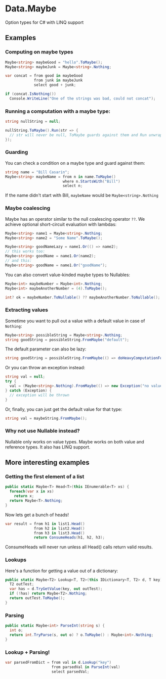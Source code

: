 
# Data.Maybe

Option types for C# with LINQ support

## Examples

### Computing on maybe types

```cs
Maybe<string> maybeGood = "hello".ToMaybe();
Maybe<string> maybeJunk = Maybe<string>.Nothing;

var concat = from good in maybeGood
             from junk in maybeJunk
             select good + junk;

if (concat.IsNothing())
  Console.WriteLine("One of the strings was bad, could not concat");
```

### Running a computation with a maybe type:

```cs
string nullString = null;

nullString.ToMaybe().Run(str => {
  // str will never be null, ToMaybe guards against them and Run unwraps them
});
```

### Guarding

You can check a condition on a maybe type and guard against them:

```cs
string name = "Bill Casarin";
Maybe<string> maybeName = from n in name.ToMaybe()
                          where n.StartsWith("Bill")
                          select n;
```

If the name didn't start with Bill, `maybeName` would be `Maybe<string>.Nothing`

### Maybe coalescing

Maybe has an operator similar to the null coalescing operator `??`. We achieve
optional short-circuit evaluation with lambdas:

```cs
Maybe<string> name1 = Maybe<string>.Nothing;
Maybe<string> name2 = "Some Name".ToMaybe();

Maybe<string> goodNameLazy = name1.Or(() => name2);
// this works too:
Maybe<string> goodName = name1.Or(name2);
// and this:
Maybe<string> goodName = name1.Or("goodName");
```

You can also convert value-kinded maybe types to Nullable<T>s:

```cs
Maybe<int> maybeNumber = Maybe<int>.Nothing;
Maybe<int> maybeAnotherNumber = (4).ToMaybe();

int? ok = maybeNumber.ToNullable() ?? maybeAnotherNumber.ToNullable();
```

### Extracting values

Sometime you want to pull out a value with a default value in case of `Nothing`:

```cs
Maybe<string> possibleString = Maybe<string>.Nothing;
string goodString = possibleString.FromMaybe("default");
```

The default parameter can also be lazy:

```cs
string goodString = possibleString.FromMaybe(() => doHeavyComputationForString());
```

Or you can throw an exception instead:

```cs
string val = null;
try {
  val = (Maybe<string>.Nothing).FromMaybe(() => new Exception("no value"));
} catch (Exception) {
  // exception will be thrown
}
```

Or, finally, you can just get the default value for that type:

```cs
string val = maybeString.FromMaybe();
```

### Why not use Nullable<T> instead?

Nullable<T> only works on value types. Maybe<T> works on both value and
reference types. It also has LINQ support.

## More interesting examples

### Getting the first element of a list

```cs
public static Maybe<T> Head<T>(this IEnumerable<T> xs) {
  foreach(var x in xs)
    return x;
  return Maybe<T>.Nothing;
}
```

Now lets get a bunch of heads!

```cs
var result = from h1 in list1.Head()
             from h2 in list2.Head()
             from h3 in list3.Head()
             return ConsumeHeads(h1, h2, h3);
```

ConsumeHeads will never run unless all Head() calls return valid results.

### Lookups

Here's a function for getting a value out of a dictionary:

```cs
public static Maybe<T2> Lookup<T, T2>(this IDictionary<T, T2> d, T key) {
  T2 outTest;
  var has = d.TryGetValue(key, out outTest);
  if (!has) return Maybe<T2>.Nothing;
  return outTest.ToMaybe();
}
```

### Parsing

```cs
public static Maybe<int> ParseInt(string s) {
  int o;
  return int.TryParse(s, out o) ? o.ToMaybe() : Maybe<int>.Nothing;
}
```

### Lookup + Parsing!

```cs
var parsedFromDict = from val in d.Lookup("key")
                     from parsedVal in ParseInt(val)
                     select parsedVal;
```

